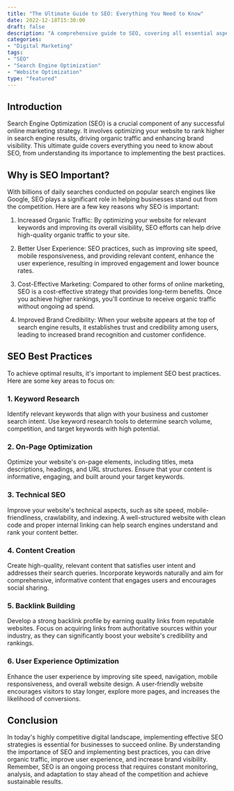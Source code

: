 ```yaml
---
title: "The Ultimate Guide to SEO: Everything You Need to Know"
date: 2022-12-18T15:30:00
draft: false
description: "A comprehensive guide to SEO, covering all essential aspects of search engine optimization."
categories:
- "Digital Marketing"
tags:
- "SEO"
- "Search Engine Optimization"
- "Website Optimization"
type: "featured"
---
```


## Introduction

Search Engine Optimization (SEO) is a crucial component of any successful online marketing strategy. It involves optimizing your website to rank higher in search engine results, driving organic traffic and enhancing brand visibility. This ultimate guide covers everything you need to know about SEO, from understanding its importance to implementing the best practices.

## Why is SEO Important?

With billions of daily searches conducted on popular search engines like Google, SEO plays a significant role in helping businesses stand out from the competition. Here are a few key reasons why SEO is important:

1. Increased Organic Traffic: By optimizing your website for relevant keywords and improving its overall visibility, SEO efforts can help drive high-quality organic traffic to your site.

2. Better User Experience: SEO practices, such as improving site speed, mobile responsiveness, and providing relevant content, enhance the user experience, resulting in improved engagement and lower bounce rates.

3. Cost-Effective Marketing: Compared to other forms of online marketing, SEO is a cost-effective strategy that provides long-term benefits. Once you achieve higher rankings, you'll continue to receive organic traffic without ongoing ad spend.

4. Improved Brand Credibility: When your website appears at the top of search engine results, it establishes trust and credibility among users, leading to increased brand recognition and customer confidence.

## SEO Best Practices

To achieve optimal results, it's important to implement SEO best practices. Here are some key areas to focus on:

### 1. Keyword Research

Identify relevant keywords that align with your business and customer search intent. Use keyword research tools to determine search volume, competition, and target keywords with high potential.

### 2. On-Page Optimization

Optimize your website's on-page elements, including titles, meta descriptions, headings, and URL structures. Ensure that your content is informative, engaging, and built around your target keywords.

### 3. Technical SEO

Improve your website's technical aspects, such as site speed, mobile-friendliness, crawlability, and indexing. A well-structured website with clean code and proper internal linking can help search engines understand and rank your content better.

### 4. Content Creation

Create high-quality, relevant content that satisfies user intent and addresses their search queries. Incorporate keywords naturally and aim for comprehensive, informative content that engages users and encourages social sharing.

### 5. Backlink Building

Develop a strong backlink profile by earning quality links from reputable websites. Focus on acquiring links from authoritative sources within your industry, as they can significantly boost your website's credibility and rankings.

### 6. User Experience Optimization

Enhance the user experience by improving site speed, navigation, mobile responsiveness, and overall website design. A user-friendly website encourages visitors to stay longer, explore more pages, and increases the likelihood of conversions.

## Conclusion

In today's highly competitive digital landscape, implementing effective SEO strategies is essential for businesses to succeed online. By understanding the importance of SEO and implementing best practices, you can drive organic traffic, improve user experience, and increase brand visibility. Remember, SEO is an ongoing process that requires constant monitoring, analysis, and adaptation to stay ahead of the competition and achieve sustainable results.
